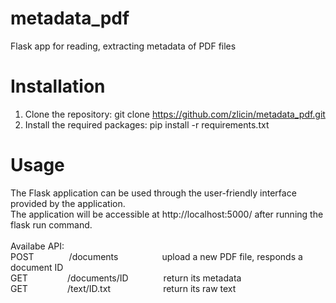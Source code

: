 # metadata_pdf
Flask app for reading, extracting metadata of PDF files


# Installation 
1. Clone the repository:
git clone https://github.com/zlicin/metadata_pdf.git
2. Install the required packages: pip install -r requirements.txt


# Usage
The Flask application can be used through the user-friendly interface provided by the application.<br/>The application will be accessible at http://localhost:5000/ after running the flask run command.<br/><br/>
Availabe API:<br/>
POST&emsp;&emsp;&emsp;&emsp;/documents&emsp;&emsp;&emsp;&emsp;&emsp;upload a new PDF file, responds a document ID<br/>
GET&emsp;&emsp;&ensp;&emsp;&emsp;/documents/ID&emsp;&emsp;&emsp;&emsp;return its metadata<br/>
GET&emsp;&emsp;&emsp;&emsp;&ensp;/text/ID.txt&emsp;&emsp;&emsp;&emsp;&emsp;&emsp;return its raw text
